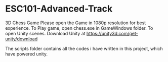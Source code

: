 # ESC101-Advanced-Track
3D Chess Game
Please open the Game in 1080p resolution for best experience.
To Play game, open chess.exe in GameWindows folder.
To open Unity scenes. Download Unity at https://unity3d.com/get-unity/download

The scripts folder contains all the codes i have written in this project, which have powered unity.
